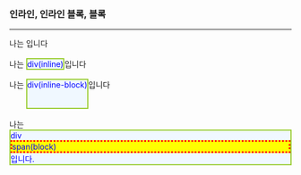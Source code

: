 <!DOCTYPE html>
<html><head><title>display 프로퍼티</title>
<style>
div {
    border: 2px solid yellowgreen;
    color:blue;
    background: aliceblue;
}
span {
    border : 3px dotted red;
    background: yellow;
}
</style></head>
</head>
<body>
    
<h3>인라인, 인라인 블록, 블록</h3>
<hr>
나는 <div style="display:none">
        div(none)</div>입니다<br><br>
나는 <div style="display:inline">
        div(inline)</div>입니다<br><br>
나는 <div style="display:inline-block; height:50px">
        div(inline-block)</div>입니다<br><br>
나는 <div>div<span style="display:block">
                    span(block)</span>입니다.
</body>
</html>
